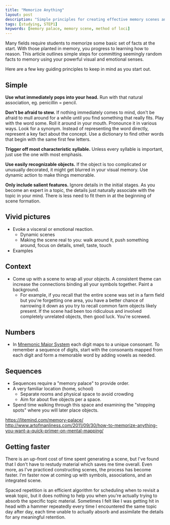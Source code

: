 ```yaml
---
title: "Memorize Anything"
layout: post
description: "Simple principles for creating effective memory scenes and palaces to memorize anything."
tags: [studying, STEP1]
keywords: [memory palace, memory scene, method of loci]
---
```


Many fields require students to memorize some basic set of facts at the start.
With those planted in memory, you progress to learning how to reason.  This
article outlines simple steps for committing seemingly random facts to memory
using your powerful visual and emotional senses.

Here are a few key guiding principles to keep in mind as you start out.

## Simple

**Use what immediately pops into your head.** Run with that natural
association, eg.  penicillin = pencil.

**Don't be afraid to stew.** If nothing immediately comes to mind, don't be
afraid to mull around for a while until you find something that really fits.
Play with the word some.  Roll it around in your mouth.  Pronounce it in
various ways.  Look for a synonym.  Instead of representing the word directly,
represent a key fact about the concept.  Use a dictionary to find other words
that begin with the same first few letters.

**Trigger off most characteristic syllable.** Unless every syllable is
important, just use the one with most emphasis.

**Use easily recognizable objects.** If the object is too complicated or
unusually decorated, it might get blurred in your visual memory.  Use dynamic
action to make things memorable.

**Only include salient features.** Ignore details in the initial stages.  As
you become an expert in a topic, the details just naturally associate with the
topic in your mind.  There is less need to fit them in at the beginning of
scene formation.



## Vivid pictures

  * Evoke a visceral or emotional reaction.
    * Dynamic scenes
    * Making the scene real to you: walk around it, push something around,
      focus on details, smell, taste, touch
  * Examples


## Context

  * Come up with a scene to wrap all your objects.  A consistent theme can
    increase the connections binding all your symbols together.  Paint a
    background.
    * For example, if you recall that the entire scene was set in a farm field
      but you're forgetting one area, you have a better chance of narrowing it
      down as you try to recall common farm objects likely present.  If the
      scene had been too ridiculous and involved completely unrelated objects,
      then good luck.  You're screwed.


## Numbers
  * In [Mnemonic Major System][wiki] each digit maps to a unique consonant.
    To remember a sequence of digits, start with the consonants mapped from
    each digit and form a memorable word by adding vowels as needed.

[wiki]: https://en.wikipedia.org/wiki/Mnemonic_major_system


## Sequences

* Sequences require a "memory palace" to provide order.
* A very familiar location (home, school)
  * Separate rooms and physical space to avoid crowding
  * Aim for about five objects per a space.
* Spend time walking through this space and examining the "stopping spots"
  where you will later place objects.

https://litemind.com/memory-palace/
http://www.artofmanliness.com/2011/09/30/how-to-memorize-anything-you-want-a-quick-primer-on-mental-mapping/


## Getting faster

There is an up-front cost of time spent generating a scene, but I've found
that I don't have to restudy material which saves me time overall.  Even more,
as I've practiced constructing scenes, the process has become faster.  I'm
faster now at coming up with symbols, associations, and an integrated scene.

Spaced repetition is an efficient algorithm for scheduling when to revisit a
weak topic, but it does nothing to help you when you're actually trying to
absorb the specific topic material.  Sometimes I felt like I was getting hit
in head with a hammer repeatedly every time I encountered the same topic day
after day, each time unable to actually absorb and assimilate the details for
any meaningful retention.
